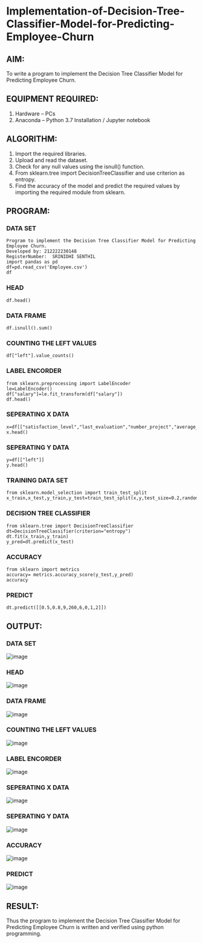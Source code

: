 # Implementation-of-Decision-Tree-Classifier-Model-for-Predicting-Employee-Churn

## AIM:
To write a program to implement the Decision Tree Classifier Model for Predicting Employee Churn.

## EQUIPMENT REQUIRED:
1. Hardware – PCs
2. Anaconda – Python 3.7 Installation / Jupyter notebook

## ALGORITHM:
1. Import the required libraries.
2. Upload and read the dataset.
3. Check for any null values using the isnull() function.
4. From sklearn.tree import DecisionTreeClassifier and use criterion as entropy.
5. Find the accuracy of the model and predict the required values by importing the required module from sklearn.

## PROGRAM:
### DATA SET
```
Program to implement the Decision Tree Classifier Model for Predicting Employee Churn.
Developed by: 212222230148
RegisterNumber:  SRINIDHI SENTHIL
import pandas as pd
df=pd.read_csv('Employee.csv')
df
```
### HEAD
```
df.head()
```
### DATA FRAME
```
df.isnull().sum()
```
### COUNTING THE LEFT VALUES
```
df["left"].value_counts()
```
### LABEL ENCORDER 
```
from sklearn.preprocessing import LabelEncoder
le=LabelEncoder()
df["salary"]=le.fit_transform(df["salary"])
df.head()
```
### SEPERATING X DATA
```
x=df[["satisfaction_level","last_evaluation","number_project","average_montly_hours","time_spend_company","Work_accident","promotion_last_5years","salary"]]
x.head()
```
### SEPERATING Y DATA
```
y=df[["left"]]
y.head()
```
### TRAINING DATA SET
```
from sklearn.model_selection import train_test_split
x_train,x_test,y_train,y_test=train_test_split(x,y,test_size=0.2,random_state=0)
```
### DECISION TREE CLASSIFIER
```
from sklearn.tree import DecisionTreeClassifier
dt=DecisionTreeClassifier(criterion="entropy")
dt.fit(x_train,y_train)
y_pred=dt.predict(x_test)
```
### ACCURACY 
```
from sklearn import metrics
accuracy= metrics.accuracy_score(y_test,y_pred)
accuracy
```
### PREDICT
```
dt.predict([[0.5,0.8,9,260,6,0,1,2]])
```
## OUTPUT:

### DATA SET
![image](https://github.com/user-attachments/assets/cc6e40d8-1d6e-4f77-8ff6-5210daa16551)

### HEAD
![image](https://github.com/user-attachments/assets/4160546e-d85a-458a-9179-55e3982cbef1)

### DATA FRAME
![image](https://github.com/user-attachments/assets/7cbda442-01b1-4228-8996-8939995771a7)

### COUNTING THE LEFT VALUES
![image](https://github.com/user-attachments/assets/384f77f6-4b2a-461b-a03a-aeca2a7f3bcd)

### LABEL ENCORDER 
![image](https://github.com/user-attachments/assets/13fb3265-0335-4793-8edf-28a0df9e193f)

### SEPERATING X DATA
![image](https://github.com/user-attachments/assets/ac238200-c2ac-4c53-b53a-df7a6e08e379)

### SEPERATING Y DATA
![image](https://github.com/user-attachments/assets/2df08a77-23f9-4291-9b79-59bcb1eb43a2)
### ACCURACY 
![image](https://github.com/user-attachments/assets/2fcbbc2c-bb56-4b03-86c8-12c7dec27347)

### PREDICT
![image](https://github.com/user-attachments/assets/f2993780-e75a-4956-a745-f578cd6c4513)



## RESULT:
Thus the program to implement the  Decision Tree Classifier Model for Predicting Employee Churn is written and verified using python programming.
